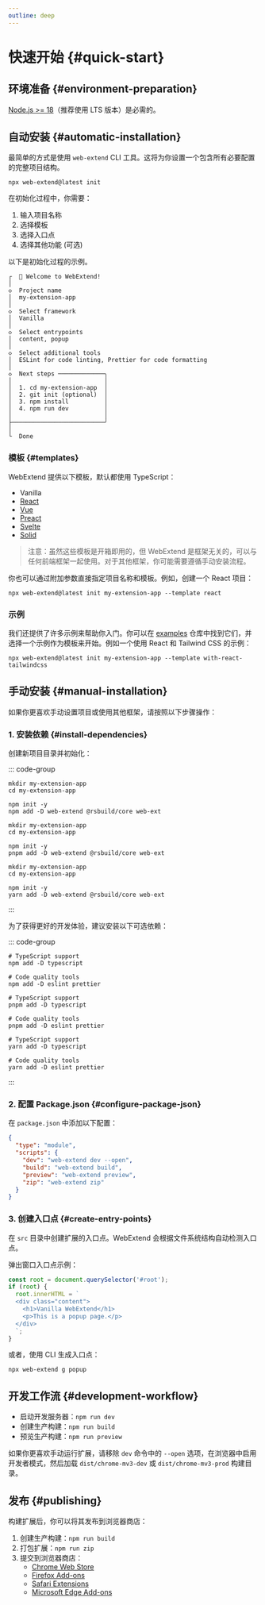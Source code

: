 ```yaml
---
outline: deep
---
```


# 快速开始 {#quick-start}

## 环境准备 {#environment-preparation}

[Node.js >= 18](https://nodejs.org/en/download)（推荐使用 LTS 版本）是必需的。

## 自动安装 {#automatic-installation}

最简单的方式是使用 `web-extend` CLI 工具。这将为你设置一个包含所有必要配置的完整项目结构。

```shell
npx web-extend@latest init
```

在初始化过程中，你需要：

1. 输入项目名称
2. 选择模板
3. 选择入口点
4. 选择其他功能 (可选)

以下是初始化过程的示例。

```shell
┌  🚀 Welcome to WebExtend!
│
◇  Project name
│  my-extension-app
│
◇  Select framework
│  Vanilla
│
◇  Select entrypoints
│  content, popup
│
◇  Select additional tools
│  ESLint for code linting, Prettier for code formatting
│
◇  Next steps ─────────────╮
│                          │
│  1. cd my-extension-app  │
│  2. git init (optional)  │
│  3. npm install          │
│  4. npm run dev          │
│                          │
├──────────────────────────╯
│
└  Done
```

### 模板 {#templates}

WebExtend 提供以下模板，默认都使用 TypeScript：

- Vanilla
- [React](https://react.dev/)
- [Vue](https://vuejs.org/)
- [Preact](https://preactjs.com/)
- [Svelte](https://svelte.dev/)
- [Solid](https://www.solidjs.com/)

> 注意：虽然这些模板是开箱即用的，但 WebExtend 是框架无关的，可以与任何前端框架一起使用。对于其他框架，你可能需要遵循手动安装流程。

你也可以通过附加参数直接指定项目名称和模板。例如，创建一个 React 项目：

```shell
npx web-extend@latest init my-extension-app --template react
```

### 示例

我们还提供了许多示例来帮助你入门。你可以在 [examples](https://github.com/web-extend/examples) 仓库中找到它们，并选择一个示例作为模板来开始。例如一个使用 React 和 Tailwind CSS 的示例：

```shell
npx web-extend@latest init my-extension-app --template with-react-tailwindcss
```

## 手动安装 {#manual-installation}

如果你更喜欢手动设置项目或使用其他框架，请按照以下步骤操作：

### 1. 安装依赖 {#install-dependencies}

创建新项目目录并初始化：

::: code-group

```shell [npm]
mkdir my-extension-app
cd my-extension-app

npm init -y
npm add -D web-extend @rsbuild/core web-ext
```

```shell [pnpm]
mkdir my-extension-app
cd my-extension-app

npm init -y
pnpm add -D web-extend @rsbuild/core web-ext
```

```shell [yarn]
mkdir my-extension-app
cd my-extension-app

npm init -y
yarn add -D web-extend @rsbuild/core web-ext
```

:::

为了获得更好的开发体验，建议安装以下可选依赖：

::: code-group

```shell [npm]
# TypeScript support
npm add -D typescript

# Code quality tools
npm add -D eslint prettier
```

```shell [pnpm]
# TypeScript support
pnpm add -D typescript

# Code quality tools
pnpm add -D eslint prettier
```

```shell [yarn]
# TypeScript support
yarn add -D typescript

# Code quality tools
yarn add -D eslint prettier
```

:::

### 2. 配置 Package.json {#configure-package-json}

在 `package.json` 中添加以下配置：

```json [package.json]
{
  "type": "module",
  "scripts": {
    "dev": "web-extend dev --open",
    "build": "web-extend build",
    "preview": "web-extend preview",
    "zip": "web-extend zip"
  }
}
```

### 3. 创建入口点 {#create-entry-points}

在 `src` 目录中创建扩展的入口点。WebExtend 会根据文件系统结构自动检测入口点。

弹出窗口入口点示例：

```ts [src/popup.ts]
const root = document.querySelector('#root');
if (root) {
  root.innerHTML = `
  <div class="content">
    <h1>Vanilla WebExtend</h1>
    <p>This is a popup page.</p>
  </div>
  `;
}
```

或者，使用 CLI 生成入口点：

```shell
npx web-extend g popup
```

## 开发工作流 {#development-workflow}

- 启动开发服务器：`npm run dev`
- 创建生产构建：`npm run build`
- 预览生产构建：`npm run preview`

如果你更喜欢手动运行扩展，请移除 `dev` 命令中的 `--open` 选项，在浏览器中启用开发者模式，然后加载 `dist/chrome-mv3-dev` 或 `dist/chrome-mv3-prod` 构建目录。

## 发布 {#publishing}

构建扩展后，你可以将其发布到浏览器商店：

1. 创建生产构建：`npm run build`
2. 打包扩展：`npm run zip`
3. 提交到浏览器商店：
   - [Chrome Web Store](https://developer.chrome.com/docs/webstore/publish/)
   - [Firefox Add-ons](https://extensionworkshop.com/documentation/publish/submitting-an-add-on/)
   - [Safari Extensions](https://developer.apple.com/documentation/safariservices/converting-a-web-extension-for-safari)
   - [Microsoft Edge Add-ons](https://learn.microsoft.com/en-us/microsoft-edge/extensions-chromium/publish/publish-extension)

<br />
